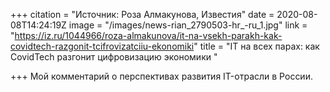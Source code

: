 +++
citation = "Источник: Роза Алмакунова, Известия"
date = 2020-08-08T14:24:19Z
image = "/images/news-rian_2790503-hr_-ru_1.jpg"
link = "https://iz.ru/1044966/roza-almakunova/it-na-vsekh-parakh-kak-covidtech-razgonit-tcifrovizatciiu-ekonomiki"
title = "IT на всех парах: как CovidTech разгонит цифровизацию экономики "

+++
Мой комментарий о перспективах развития IT-отрасли в России.
